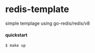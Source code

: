 # redis-template
simple templage using go-redis/redis/v8


#### quickstart

  ```bash
  $ make up
  ```
